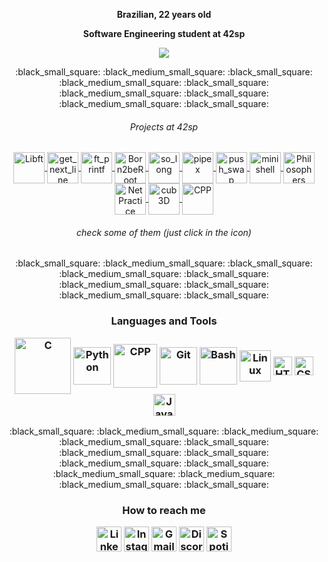 

<p align="center">  <strong> Brazilian, 22 years old </strong> </p>
<p align="center">  <strong> Software Engineering student at 42sp </strong> </p>

<p align="center"><a href="https://www.42sp.org.br/" target="_blank"><img src="https://img.shields.io/static/v1?label=&message=SP&color=000&style=for-the-badge&logo=42""></a></p>

<p align="center"> 
          :black_small_square: 	:black_medium_small_square:
          :black_small_square: 	:black_medium_small_square:
          :black_small_square: 	:black_medium_small_square:
          :black_small_square: 	:black_medium_small_square:
          :black_small_square:
</p>      

###### <p align="center">Projects at 42sp </p>
          
          
<div align="center" style="display: inline_block">
  <a href="https://github.com/augustobecker/Libft" target="_blank"> <img align="center" alt="Libft"  height="50" src="https://user-images.githubusercontent.com/81205527/149165832-9344c9e5-6075-4268-b276-26b60efc5733.png"> </a>
  <a href="https://github.com/augustobecker/get_next_line" target="_blank"><img align="center" alt="get_next_line"  height="50" src="https://user-images.githubusercontent.com/81205527/149212588-45d60d10-2e78-46c5-bf0c-0dc247464ad5.png">  </a>
    <a href="https://github.com/augustobecker/ft_printf" target="_blank"><img align="center" alt="ft_printf"  height="50" src="https://user-images.githubusercontent.com/81205527/157133425-69e61e0d-9051-4733-87cb-844319544a8b.png">  </a>
  <a href="https://github.com/augustobecker/Born2beRoot" target="_blank"><img align="center" alt="Born2beRoot"  height="50" src="https://user-images.githubusercontent.com/81205527/172512716-24c61c2a-2717-407d-bad8-489f531b12bd.png">  </a>
  <a href="https://github.com/augustobecker/so_long" target="_blank"><img align="center" alt="so_long"  height="50" src="https://user-images.githubusercontent.com/81205527/179134510-48689e9e-f8e4-4165-be40-2e0ec8f5d60d.png">  </a>
    <a href="https://github.com/augustobecker/pipex" target="_blank"><img align="center" alt="pipex"  height="50" src="https://user-images.githubusercontent.com/81205527/185808394-0045a614-600a-443d-add8-736951453ce3.png">  </a>
<a href="https://github.com/augustobecker/push_swap" target="_blank"><img align="center" alt="push_swap" height="50" src="https://user-images.githubusercontent.com/81205527/191116700-f59a18fd-e7f5-4c76-8f41-74a68d1ba32b.png"> </a>
  <a href="https://github.com/augustobecker/minishell" target="_blank"><img align="center" alt="minishell" height="50" src="https://user-images.githubusercontent.com/81205527/206884965-cfe1b09f-0c6c-4a9d-b252-a9fffb78dfef.png"> </a>
  <a href="https://github.com/augustobecker/Philosophers" target="_blank"><img align="center" alt="Philosophers" height="50" src="https://user-images.githubusercontent.com/81205527/210457725-477080a7-1a97-4968-9621-35c3e747c22b.png"> </a>
    <a href="https://github.com/augustobecker/NetPractice" target="_blank"><img align="center" alt="NetPractice" height="50" src="https://user-images.githubusercontent.com/81205527/213839641-716b2231-992b-4dcb-aab7-90ec844fa1d3.png"> </a>
    <a href="https://github.com/augustobecker/cub3D" target="_blank"><img align="center" alt="cub3D" height="50" src="https://github.com/augustobecker/augustobecker/assets/81205527/e806c5ec-8dde-48d8-9ef3-4ea491a30ce7"> </a>
<a href="https://github.com/augustobecker/CPP" target="_blank"><img align="center" alt="CPP" height="50" src="https://github.com/augustobecker/augustobecker/assets/81205527/4ed9a296-a963-4002-8a0a-3a9c3b12c1fc"> </a>

###### <p align="center">check some of them (just click in the icon) </p>
          
</div>

          
<p align="center"> 
          :black_small_square: 	:black_medium_small_square:
          :black_small_square: 	:black_medium_small_square:
          :black_small_square: 	:black_medium_small_square:
          :black_small_square: 	:black_medium_small_square:
          :black_small_square:
</p>      

<div style="display: inline_block" align="center">

<h3 align="center"> <strong>Languages and Tools</strong></p>
          
<img align="center" alt="C" height="90" src="https://cdn.jsdelivr.net/gh/devicons/devicon/icons/c/c-plain.svg">
<img align="center" alt="Python" height="60" src="https://cdn.jsdelivr.net/gh/devicons/devicon/icons/python/python-plain.svg">
<img align="center" alt="CPP" height="70" src="https://cdn.jsdelivr.net/gh/devicons/devicon/icons/cplusplus/cplusplus-plain.svg">
<img align="center" alt="Git" height="60" src="https://cdn.jsdelivr.net/gh/devicons/devicon/icons/git/git-plain.svg">
<img align="center" alt="Bash" height="60" src="https://cdn.jsdelivr.net/gh/devicons/devicon/icons/bash/bash-plain.svg">
<img align="center" alt="Linux" height="50" src="https://cdn.jsdelivr.net/gh/devicons/devicon/icons/linux/linux-plain.svg">
<img align="center" alt="HTML 5" height="30" src="https://cdn.jsdelivr.net/gh/devicons/devicon/icons/html5/html5-plain-wordmark.svg">
<img align="center" alt="CSS 3" height="30" src="https://cdn.jsdelivr.net/gh/devicons/devicon/icons/css3/css3-plain-wordmark.svg">
<img align="center" alt="JavaScript" height="35" src="https://cdn.jsdelivr.net/gh/devicons/devicon/icons/javascript/javascript-plain.svg">

</div>

<p align="center"> 
          :black_small_square: 	:black_medium_small_square:
          :black_medium_square: 	:black_medium_small_square:
          :black_small_square: 	:black_medium_small_square:
          :black_small_square: 	:black_medium_small_square:
          :black_small_square: 	:black_medium_small_square:
          :black_medium_square: 	:black_medium_small_square: 
          :black_small_square:
</p>

<div style="display: inline_block" align="center">

<h3 align="center"> <strong>How to reach me</strong></p>          
          
<a href="https://www.linkedin.com/in/augusto-becker/" target="_blank"><img align="center" alt="LinkedIn" height="40" src="https://user-images.githubusercontent.com/81205527/157161849-01a9df02-bf32-45be-add4-122bc40b48cf.png"></a>
<a href="https://www.instagram.com/augusto.becker/" target="_blank"><img align="center" alt="Instagram" height="40" src="https://user-images.githubusercontent.com/81205527/157161841-19ec3ab2-2c8f-4ec0-8b9d-3cd885256098.png"></a>
<a href = "mailto:augustobecker.dev@gmail.com"> <img align="center" alt="Gmail - augustobecker.dev@gmail.com" height="40" src="https://user-images.githubusercontent.com/81205527/157161831-eb9dffee-404b-4ffe-b0af-34671219f7fb.png"></a>
<a href="https://discord.gg/3kxYkBRxUy" target="_blank"><img align="center" alt="Discord - beckerzz#3614" height="40" src="https://user-images.githubusercontent.com/81205527/157161820-de88dc63-61a3-4c9f-9445-07ac98bf0bc2.png"></a>
<a href="https://open.spotify.com/user/31oh3ig6h5rps5q7bpf53jyivwea" target="_blank"><img align="center" alt="Spotify" height="40" src="https://user-images.githubusercontent.com/81205527/157161835-9a3440d6-b4bd-4644-82ae-e82d9f103a0e.png"></a>   
  
</div>
